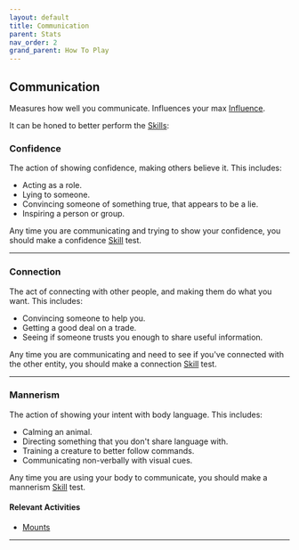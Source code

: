 ```yaml
---
layout: default
title: Communication
parent: Stats
nav_order: 2
grand_parent: How To Play
---
```

## Communication

Measures how well you communicate. Influences your max [Influence](Stats#Influence).

It can be honed to better perform the [Skills](Skills):
### Confidence
The action of showing confidence, making others believe it. This includes:
* Acting as a role.
* Lying to someone.
* Convincing someone of something true, that appears to be a lie.
* Inspiring a person or group.

Any time you are communicating and trying to show your confidence, you should make a confidence [Skill](Skills) test.

---

### Connection
The act of connecting with other people, and making them do what you want. This includes:
* Convincing someone to help you.
* Getting a good deal on a trade.
* Seeing if someone trusts you enough to share useful information.

Any time you are communicating and need to see if you've connected with the other entity, you should make a connection [Skill](Skills) test.

---
### Mannerism
The action of showing your intent with body language. This includes:
* Calming an animal.
* Directing something that you don't share language with.
* Training a creature to better follow commands.
* Communicating non-verbally with visual cues.

Any time you are using your body to communicate, you should make a mannerism [Skill](Skills) test.

#### Relevant Activities
* [Mounts](Mounts)

---